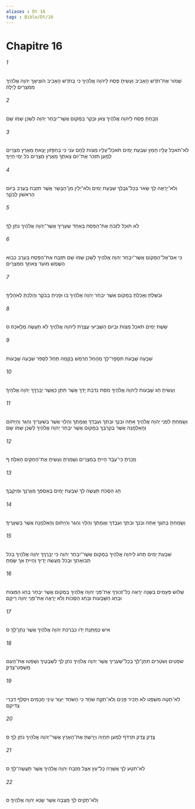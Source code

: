 ```yaml
---
aliases : Dt 16
tags : Bible/Dt/16
---
```


# Chapitre 16

###### 1
שָׁמֹור אֶת־חֹדֶשׁ הָאָבִיב וְעָשִׂיתָ פֶּסַח לַיהוָה אֱלֹהֶיךָ כִּי בְּחֹדֶשׁ הָאָבִיב הֹוצִיאֲךָ יְהוָה אֱלֹהֶיךָ מִמִּצְרַיִם לָיְלָה׃
###### 2
וְזָבַחְתָּ פֶּסַח לַיהוָה אֱלֹהֶיךָ צֹאן וּבָקָר בַּמָּקֹום אֲשֶׁר־יִבְחַר יְהוָה לְשַׁכֵּן שְׁמֹו שָׁם׃
###### 3
לֹא־תֹאכַל עָלָיו חָמֵץ שִׁבְעַת יָמִים תֹּאכַל־עָלָיו מַצֹּות לֶחֶם עֹנִי כִּי בְחִפָּזֹון יָצָאתָ מֵאֶרֶץ מִצְרַיִם לְמַעַן תִּזְכֹּר אֶת־יֹום צֵאתְךָ מֵאֶרֶץ מִצְרַיִם כֹּל יְמֵי חַיֶּיךָ׃
###### 4
וְלֹא־יֵרָאֶה לְךָ שְׂאֹר בְּכָל־גְּבֻלְךָ שִׁבְעַת יָמִים וְלֹא־יָלִין מִן־הַבָּשָׂר אֲשֶׁר תִּזְבַּח בָּעֶרֶב בַּיֹּום הָרִאשֹׁון לַבֹּקֶר׃
###### 5
לֹא תוּכַל לִזְבֹּחַ אֶת־הַפָּסַח בְּאַחַד שְׁעָרֶיךָ אֲשֶׁר־יְהוָה אֱלֹהֶיךָ נֹתֵן לָךְ׃
###### 6
כִּי אִם־אֶל־הַמָּקֹום אֲשֶׁר־יִבְחַר יְהוָה אֱלֹהֶיךָ לְשַׁכֵּן שְׁמֹו שָׁם תִּזְבַּח אֶת־הַפֶּסַח בָּעָרֶב כְּבֹוא הַשֶּׁמֶשׁ מֹועֵד צֵאתְךָ מִמִּצְרָיִם׃
###### 7
וּבִשַּׁלְתָּ וְאָכַלְתָּ בַּמָּקֹום אֲשֶׁר יִבְחַר יְהוָה אֱלֹהֶיךָ בֹּו וּפָנִיתָ בַבֹּקֶר וְהָלַכְתָּ לְאֹהָלֶיךָ׃
###### 8
שֵׁשֶׁת יָמִים תֹּאכַל מַצֹּות וּבַיֹּום הַשְּׁבִיעִי עֲצֶרֶת לַיהוָה אֱלֹהֶיךָ לֹא תַעֲשֶׂה מְלָאכָה׃ ס
###### 9
שִׁבְעָה שָׁבֻעֹת תִּסְפָּר־לָךְ מֵהָחֵל חֶרְמֵשׁ בַּקָּמָה תָּחֵל לִסְפֹּר שִׁבְעָה שָׁבֻעֹות׃
###### 10
וְעָשִׂיתָ חַג שָׁבֻעֹות לַיהוָה אֱלֹהֶיךָ מִסַּת נִדְבַת יָדְךָ אֲשֶׁר תִּתֵּן כַּאֲשֶׁר יְבָרֶךְךָ יְהוָה אֱלֹהֶיךָ׃
###### 11
וְשָׂמַחְתָּ לִפְנֵי יְהוָה אֱלֹהֶיךָ אַתָּה וּבִנְךָ וּבִתֶּךָ וְעַבְדְּךָ וַאֲמָתֶךָ וְהַלֵּוִי אֲשֶׁר בִּשְׁעָרֶיךָ וְהַגֵּר וְהַיָּתֹום וְהָאַלְמָנָה אֲשֶׁר בְּקִרְבֶּךָ בַּמָּקֹום אֲשֶׁר יִבְחַר יְהוָה אֱלֹהֶיךָ לְשַׁכֵּן שְׁמֹו שָׁם׃
###### 12
וְזָכַרְתָּ כִּי־עֶבֶד הָיִיתָ בְּמִצְרָיִם וְשָׁמַרְתָּ וְעָשִׂיתָ אֶת־הַחֻקִּים הָאֵלֶּה׃ ף
###### 13
חַג הַסֻּכֹּת תַּעֲשֶׂה לְךָ שִׁבְעַת יָמִים בְּאָסְפְּךָ מִגָּרְנְךָ וּמִיִּקְבֶךָ׃
###### 14
וְשָׂמַחְתָּ בְּחַגֶּךָ אַתָּה וּבִנְךָ וּבִתֶּךָ וְעַבְדְּךָ וַאֲמָתֶךָ וְהַלֵּוִי וְהַגֵּר וְהַיָּתֹום וְהָאַלְמָנָה אֲשֶׁר בִּשְׁעָרֶיךָ׃
###### 15
שִׁבְעַת יָמִים תָּחֹג לַיהוָה אֱלֹהֶיךָ בַּמָּקֹום אֲשֶׁר־יִבְחַר יְהוָה כִּי יְבָרֶךְךָ יְהוָה אֱלֹהֶיךָ בְּכֹל תְּבוּאָתְךָ וּבְכֹל מַעֲשֵׂה יָדֶיךָ וְהָיִיתָ אַךְ שָׂמֵחַ׃
###### 16
שָׁלֹושׁ פְּעָמִים בַּשָּׁנָה יֵרָאֶה כָל־זְכוּרְךָ אֶת־פְּנֵי יְהוָה אֱלֹהֶיךָ בַּמָּקֹום אֲשֶׁר יִבְחָר בְּחַג הַמַּצֹּות וּבְחַג הַשָּׁבֻעֹות וּבְחַג הַסֻּכֹּות וְלֹא יֵרָאֶה אֶת־פְּנֵי יְהוָה רֵיקָם׃
###### 17
אִישׁ כְּמַתְּנַת יָדֹו כְּבִרְכַּת יְהוָה אֱלֹהֶיךָ אֲשֶׁר נָתַן־לָךְ׃ ס
###### 18
שֹׁפְטִים וְשֹׁטְרִים תִּתֶּן־לְךָ בְּכָל־שְׁעָרֶיךָ אֲשֶׁר יְהוָה אֱלֹהֶיךָ נֹתֵן לְךָ לִשְׁבָטֶיךָ וְשָׁפְטוּ אֶת־הָעָם מִשְׁפַּט־צֶדֶק׃
###### 19
לֹא־תַטֶּה מִשְׁפָּט לֹא תַכִּיר פָּנִים וְלֹא־תִקַּח שֹׁחַד כִּי הַשֹּׁחַד יְעַוֵּר עֵינֵי חֲכָמִים וִיסַלֵּף דִּבְרֵי צַדִּיקִם׃
###### 20
צֶדֶק צֶדֶק תִּרְדֹּף לְמַעַן תִּחְיֶה וְיָרַשְׁתָּ אֶת־הָאָרֶץ אֲשֶׁר־יְהוָה אֱלֹהֶיךָ נֹתֵן לָךְ׃ ס
###### 21
לֹא־תִטַּע לְךָ אֲשֵׁרָה כָּל־עֵץ אֵצֶל מִזְבַּח יְהוָה אֱלֹהֶיךָ אֲשֶׁר תַּעֲשֶׂה־לָּךְ׃ ס
###### 22
וְלֹא־תָקִים לְךָ מַצֵּבָה אֲשֶׁר שָׂנֵא יְהוָה אֱלֹהֶיךָ׃ ס
